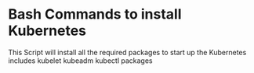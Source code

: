 
# Bash Commands to install Kubernetes

This Script will install all the required packages to start up the Kubernetes includes kubelet kubeadm kubectl packages

